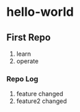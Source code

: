 # hello-world

## First Repo
1. learn
2. operate

### Repo Log
1. feature changed
2. feature2 changed
